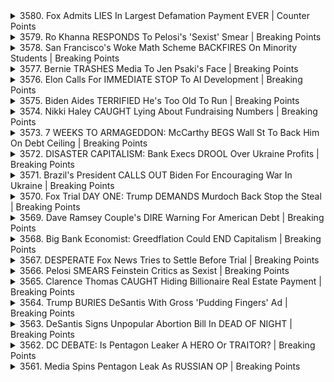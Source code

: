 <details>
<summary>3580. Fox Admits LIES In Largest Defamation Payment EVER | Counter Points</summary><br>

<a href="https://www.youtube.com/watch?v=c9hs_FgarkQ" target="_blank">
    <img src="https://img.youtube.com/vi/c9hs_FgarkQ/maxresdefault.jpg" 
        alt="[Youtube]" width="200">
</a>

# Fox Admits LIES In Largest Defamation Payment EVER | Counter Points


</details>

<details>
<summary>3579. Ro Khanna RESPONDS To Pelosi's 'Sexist' Smear | Breaking Points</summary><br>

<a href="https://www.youtube.com/watch?v=UzX15UgnwnE" target="_blank">
    <img src="https://img.youtube.com/vi/UzX15UgnwnE/maxresdefault.jpg" 
        alt="[Youtube]" width="200">
</a>

# Ro Khanna RESPONDS To Pelosi's 'Sexist' Smear | Breaking Points


</details>

<details>
<summary>3578. San Francisco's Woke Math Scheme BACKFIRES On Minority Students | Breaking Points</summary><br>

<a href="https://www.youtube.com/watch?v=yokUVKB3xqU" target="_blank">
    <img src="https://img.youtube.com/vi/yokUVKB3xqU/maxresdefault.jpg" 
        alt="[Youtube]" width="200">
</a>

# San Francisco's Woke Math Scheme BACKFIRES On Minority Students | Breaking Points


</details>

<details>
<summary>3577. Bernie TRASHES Media To Jen Psaki's Face | Breaking Points</summary><br>

<a href="https://www.youtube.com/watch?v=iFHfhaan_1s" target="_blank">
    <img src="https://img.youtube.com/vi/iFHfhaan_1s/maxresdefault.jpg" 
        alt="[Youtube]" width="200">
</a>

# Bernie TRASHES Media To Jen Psaki's Face | Breaking Points


</details>

<details>
<summary>3576. Elon Calls For IMMEDIATE STOP To AI Development | Breaking Points</summary><br>

<a href="https://www.youtube.com/watch?v=4lpH7TZe0DA" target="_blank">
    <img src="https://img.youtube.com/vi/4lpH7TZe0DA/maxresdefault.jpg" 
        alt="[Youtube]" width="200">
</a>

# Elon Calls For IMMEDIATE STOP To AI Development | Breaking Points


</details>

<details>
<summary>3575. Biden Aides TERRIFIED He's Too Old To Run | Breaking Points</summary><br>

<a href="https://www.youtube.com/watch?v=k1y6vtnRbS8" target="_blank">
    <img src="https://img.youtube.com/vi/k1y6vtnRbS8/maxresdefault.jpg" 
        alt="[Youtube]" width="200">
</a>

# Biden Aides TERRIFIED He's Too Old To Run | Breaking Points


</details>

<details>
<summary>3574. Nikki Haley CAUGHT Lying About Fundraising Numbers | Breaking Points</summary><br>

<a href="https://www.youtube.com/watch?v=AHBTGDUamBg" target="_blank">
    <img src="https://img.youtube.com/vi/AHBTGDUamBg/maxresdefault.jpg" 
        alt="[Youtube]" width="200">
</a>

# Nikki Haley CAUGHT Lying About Fundraising Numbers | Breaking Points


</details>

<details>
<summary>3573. 7 WEEKS TO ARMAGEDDON: McCarthy BEGS Wall St To Back Him On Debt Ceiling | Breaking Points</summary><br>

<a href="https://www.youtube.com/watch?v=KSi5d58c0GQ" target="_blank">
    <img src="https://img.youtube.com/vi/KSi5d58c0GQ/maxresdefault.jpg" 
        alt="[Youtube]" width="200">
</a>

# 7 WEEKS TO ARMAGEDDON: McCarthy BEGS Wall St To Back Him On Debt Ceiling | Breaking Points


</details>

<details>
<summary>3572. DISASTER CAPITALISM: Bank Execs DROOL Over Ukraine Profits | Breaking Points</summary><br>

<a href="https://www.youtube.com/watch?v=760lUJmTYjM" target="_blank">
    <img src="https://img.youtube.com/vi/760lUJmTYjM/maxresdefault.jpg" 
        alt="[Youtube]" width="200">
</a>

# DISASTER CAPITALISM: Bank Execs DROOL Over Ukraine Profits | Breaking Points


</details>

<details>
<summary>3571. Brazil's President CALLS OUT Biden For Encouraging War In Ukraine | Breaking Points</summary><br>

<a href="https://www.youtube.com/watch?v=TCsd_0Ew8ic" target="_blank">
    <img src="https://img.youtube.com/vi/TCsd_0Ew8ic/maxresdefault.jpg" 
        alt="[Youtube]" width="200">
</a>

# Brazil's President CALLS OUT Biden For Encouraging War In Ukraine | Breaking Points


</details>

<details>
<summary>3570. Fox Trial DAY ONE: Trump DEMANDS Murdoch Back Stop the Steal | Breaking Points</summary><br>

<a href="https://www.youtube.com/watch?v=n0b44Cm91hQ" target="_blank">
    <img src="https://img.youtube.com/vi/n0b44Cm91hQ/maxresdefault.jpg" 
        alt="[Youtube]" width="200">
</a>

# Fox Trial DAY ONE: Trump DEMANDS Murdoch Back Stop the Steal | Breaking Points


</details>

<details>
<summary>3569. Dave Ramsey Couple's DIRE Warning For American Debt | Breaking Points</summary><br>

<a href="https://www.youtube.com/watch?v=qfhBAneBGcY" target="_blank">
    <img src="https://img.youtube.com/vi/qfhBAneBGcY/maxresdefault.jpg" 
        alt="[Youtube]" width="200">
</a>

# Dave Ramsey Couple's DIRE Warning For American Debt | Breaking Points


</details>

<details>
<summary>3568. Big Bank Economist: Greedflation Could END Capitalism | Breaking Points</summary><br>

<a href="https://www.youtube.com/watch?v=NyHGxEHFJKM" target="_blank">
    <img src="https://img.youtube.com/vi/NyHGxEHFJKM/maxresdefault.jpg" 
        alt="[Youtube]" width="200">
</a>

# Big Bank Economist: Greedflation Could END Capitalism | Breaking Points


</details>

<details>
<summary>3567. DESPERATE Fox News Tries to Settle Before Trial | Breaking Points</summary><br>

<a href="https://www.youtube.com/watch?v=ZQAQMBdqOEQ" target="_blank">
    <img src="https://img.youtube.com/vi/ZQAQMBdqOEQ/maxresdefault.jpg" 
        alt="[Youtube]" width="200">
</a>

# DESPERATE Fox News Tries to Settle Before Trial | Breaking Points


</details>

<details>
<summary>3566. Pelosi SMEARS Feinstein Critics as Sexist | Breaking Points</summary><br>

<a href="https://www.youtube.com/watch?v=QdtxCqyzJaM" target="_blank">
    <img src="https://img.youtube.com/vi/QdtxCqyzJaM/maxresdefault.jpg" 
        alt="[Youtube]" width="200">
</a>

# Pelosi SMEARS Feinstein Critics as Sexist | Breaking Points


</details>

<details>
<summary>3565. Clarence Thomas CAUGHT Hiding Billionaire Real Estate Payment | Breaking Points</summary><br>

<a href="https://www.youtube.com/watch?v=LBFhC48W5E4" target="_blank">
    <img src="https://img.youtube.com/vi/LBFhC48W5E4/maxresdefault.jpg" 
        alt="[Youtube]" width="200">
</a>

# Clarence Thomas CAUGHT Hiding Billionaire Real Estate Payment | Breaking Points


</details>

<details>
<summary>3564. Trump BURIES DeSantis With Gross 'Pudding Fingers' Ad | Breaking Points</summary><br>

<a href="https://www.youtube.com/watch?v=tJ7zgqR05zI" target="_blank">
    <img src="https://img.youtube.com/vi/tJ7zgqR05zI/maxresdefault.jpg" 
        alt="[Youtube]" width="200">
</a>

# Trump BURIES DeSantis With Gross 'Pudding Fingers' Ad | Breaking Points


</details>

<details>
<summary>3563. DeSantis Signs Unpopular Abortion Bill In DEAD OF NIGHT | Breaking Points</summary><br>

<a href="https://www.youtube.com/watch?v=6AxsL5kgXKw" target="_blank">
    <img src="https://img.youtube.com/vi/6AxsL5kgXKw/maxresdefault.jpg" 
        alt="[Youtube]" width="200">
</a>

# DeSantis Signs Unpopular Abortion Bill In DEAD OF NIGHT | Breaking Points


</details>

<details>
<summary>3562. DC DEBATE: Is Pentagon Leaker A HERO Or TRAITOR? | Breaking Points</summary><br>

<a href="https://www.youtube.com/watch?v=xF5KUfxRmwk" target="_blank">
    <img src="https://img.youtube.com/vi/xF5KUfxRmwk/maxresdefault.jpg" 
        alt="[Youtube]" width="200">
</a>

# DC DEBATE: Is Pentagon Leaker A HERO Or TRAITOR? | Breaking Points


</details>

<details>
<summary>3561. Media Spins Pentagon Leak As RUSSIAN OP | Breaking Points</summary><br>

<a href="https://www.youtube.com/watch?v=U4mdmVlixk8" target="_blank">
    <img src="https://img.youtube.com/vi/U4mdmVlixk8/maxresdefault.jpg" 
        alt="[Youtube]" width="200">
</a>

# Media Spins Pentagon Leak As RUSSIAN OP | Breaking Points


</details>

